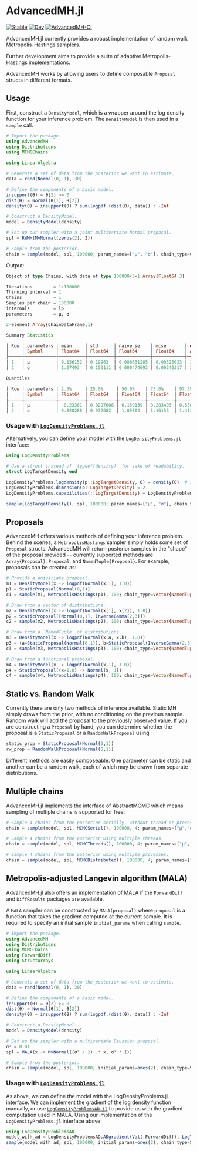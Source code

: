 # AdvancedMH.jl

[![Stable](https://img.shields.io/badge/docs-stable-blue.svg)](https://turinglang.github.io/AdvancedMH.jl/stable)
[![Dev](https://img.shields.io/badge/docs-dev-blue.svg)](https://turinglang.github.io/AdvancedMH.jl/dev)
[![AdvancedMH-CI](https://github.com/TuringLang/AdvancedMH.jl/actions/workflows/main.yml/badge.svg?branch=master)](https://github.com/TuringLang/AdvancedMH.jl/actions/workflows/main.yml?query=branch%3Amaster)

AdvancedMH.jl currently provides a robust implementation of random walk Metropolis-Hastings samplers.

Further development aims to provide a suite of adaptive Metropolis-Hastings implementations.

AdvancedMH works by allowing users to define composable `Proposal` structs in different formats.

## Usage

First, construct a `DensityModel`, which is a wrapper around the log density function for your inference problem. The `DensityModel` is then used in a `sample` call.

```julia
# Import the package.
using AdvancedMH
using Distributions
using MCMCChains

using LinearAlgebra

# Generate a set of data from the posterior we want to estimate.
data = rand(Normal(0, 1), 30)

# Define the components of a basic model.
insupport(θ) = θ[2] >= 0
dist(θ) = Normal(θ[1], θ[2])
density(θ) = insupport(θ) ? sum(logpdf.(dist(θ), data)) : -Inf

# Construct a DensityModel.
model = DensityModel(density)

# Set up our sampler with a joint multivariate Normal proposal.
spl = RWMH(MvNormal(zeros(2), I))

# Sample from the posterior.
chain = sample(model, spl, 100000; param_names=["μ", "σ"], chain_type=Chains)
```

Output:

```julia
Object of type Chains, with data of type 100000×3×1 Array{Float64,3}

Iterations        = 1:100000
Thinning interval = 1
Chains            = 1
Samples per chain = 100000
internals         = lp
parameters        = μ, σ

2-element Array{ChainDataFrame,1}

Summary Statistics

│ Row │ parameters │ mean     │ std      │ naive_se    │ mcse       │ ess     │ r_hat   │
│     │ Symbol     │ Float64  │ Float64  │ Float64     │ Float64    │ Any     │ Any     │
├─────┼────────────┼──────────┼──────────┼─────────────┼────────────┼─────────┼─────────┤
│ 1   │ μ          │ 0.156152 │ 0.19963  │ 0.000631285 │ 0.00323033 │ 3911.73 │ 1.00009 │
│ 2   │ σ          │ 1.07493  │ 0.150111 │ 0.000474693 │ 0.00240317 │ 3707.73 │ 1.00027 │

Quantiles

│ Row │ parameters │ 2.5%     │ 25.0%     │ 50.0%    │ 75.0%    │ 97.5%    │
│     │ Symbol     │ Float64  │ Float64   │ Float64  │ Float64  │ Float64  │
├─────┼────────────┼──────────┼───────────┼──────────┼──────────┼──────────┤
│ 1   │ μ          │ -0.23361 │ 0.0297006 │ 0.159139 │ 0.283493 │ 0.558694 │
│ 2   │ σ          │ 0.828288 │ 0.972682  │ 1.05804  │ 1.16155  │ 1.41349  │

```

### Usage with [`LogDensityProblems.jl`](https://github.com/tpapp/LogDensityProblems.jl)

Alternatively, you can define your model with the [`LogDensityProblems.jl`](https://github.com/tpapp/LogDensityProblems.jl) interface:

``` julia
using LogDensityProblems

# Use a struct instead of `typeof(density)` for sake of readability.
struct LogTargetDensity end

LogDensityProblems.logdensity(p::LogTargetDensity, θ) = density(θ)  # standard multivariate normal
LogDensityProblems.dimension(p::LogTargetDensity) = 2
LogDensityProblems.capabilities(::LogTargetDensity) = LogDensityProblems.LogDensityOrder{0}()

sample(LogTargetDensity(), spl, 100000; param_names=["μ", "σ"], chain_type=Chains)
```

## Proposals

AdvancedMH offers various methods of defining your inference problem. Behind the scenes, a `MetropolisHastings` sampler simply holds
some set of `Proposal` structs. AdvancedMH will return posterior samples in the "shape" of the proposal provided -- currently
supported methods are `Array{Proposal}`, `Proposal`, and `NamedTuple{Proposal}`. For example, proposals can be created as:

```julia
# Provide a univariate proposal.
m1 = DensityModel(x -> logpdf(Normal(x,1), 1.0))
p1 = StaticProposal(Normal(0,1))
c1 = sample(m1, MetropolisHastings(p1), 100; chain_type=Vector{NamedTuple})

# Draw from a vector of distributions.
m2 = DensityModel(x -> logpdf(Normal(x[1], x[2]), 1.0))
p2 = StaticProposal([Normal(0,1), InverseGamma(2,3)])
c2 = sample(m2, MetropolisHastings(p2), 100; chain_type=Vector{NamedTuple})

# Draw from a `NamedTuple` of distributions.
m3 = DensityModel(x -> logpdf(Normal(x.a, x.b), 1.0))
p3 = (a=StaticProposal(Normal(0,1)), b=StaticProposal(InverseGamma(2,3)))
c3 = sample(m3, MetropolisHastings(p3), 100; chain_type=Vector{NamedTuple})

# Draw from a functional proposal.
m4 = DensityModel(x -> logpdf(Normal(x,1), 1.0))
p4 = StaticProposal((x=1.0) -> Normal(x, 1))
c4 = sample(m4, MetropolisHastings(p4), 100; chain_type=Vector{NamedTuple})
```

## Static vs. Random Walk

Currently there are only two methods of inference available. Static MH simply draws from the prior, with no
conditioning on the previous sample. Random walk will add the proposal to the previously observed value.
If you are constructing a `Proposal` by hand, you can determine whether the proposal is a
`StaticProposal` or a `RandomWalkProposal` using

```julia
static_prop = StaticProposal(Normal(0,1))
rw_prop = RandomWalkProposal(Normal(0,1))
```

Different methods are easily composeable. One parameter can be static and another can be a random walk,
each of which may be drawn from separate distributions.

## Multiple chains

AdvancedMH.jl implements the interface of [AbstractMCMC](https://github.com/TuringLang/AbstractMCMC.jl/) which means sampling of multiple chains is supported for free:

```julia
# Sample 4 chains from the posterior serially, without thread or process parallelism.
chain = sample(model, spl, MCMCSerial(), 100000, 4; param_names=["μ","σ"], chain_type=Chains)

# Sample 4 chains from the posterior using multiple threads.
chain = sample(model, spl, MCMCThreads(), 100000, 4; param_names=["μ","σ"], chain_type=Chains)

# Sample 4 chains from the posterior using multiple processes.
chain = sample(model, spl, MCMCDistributed(), 100000, 4; param_names=["μ","σ"], chain_type=Chains)
```

## Metropolis-adjusted Langevin algorithm (MALA)

AdvancedMH.jl also offers an implementation of [MALA](https://en.wikipedia.org/wiki/Metropolis-adjusted_Langevin_algorithm) if the `ForwardDiff` and `DiffResults` packages are available. 

A `MALA` sampler can be constructed by `MALA(proposal)` where `proposal` is a function that
takes the gradient computed at the current sample. It is required to specify an initial sample `initial_params` when calling `sample`.

```julia
# Import the package.
using AdvancedMH
using Distributions
using MCMCChains
using ForwardDiff
using StructArrays

using LinearAlgebra

# Generate a set of data from the posterior we want to estimate.
data = rand(Normal(0, 1), 30)

# Define the components of a basic model.
insupport(θ) = θ[2] >= 0
dist(θ) = Normal(θ[1], θ[2])
density(θ) = insupport(θ) ? sum(logpdf.(dist(θ), data)) : -Inf

# Construct a DensityModel.
model = DensityModel(density)

# Set up the sampler with a multivariate Gaussian proposal.
σ² = 0.01
spl = MALA(x -> MvNormal((σ² / 2) .* x, σ² * I))

# Sample from the posterior.
chain = sample(model, spl, 100000; initial_params=ones(2), chain_type=StructArray, param_names=["μ", "σ"])
```

### Usage with [`LogDensityProblems.jl`](https://github.com/tpapp/LogDensityProblems.jl)

As above, we can define the model with the LogDensityProblems.jl interface.
We can implement the gradient of the log density function manually, or use [`LogDensityProblemsAD.jl`](https://github.com/tpapp/LogDensityProblemsAD.jl) to provide us with the gradient computation used in MALA.
Using our implementation of the `LogDensityProblems.jl` interface above:

```julia
using LogDensityProblemsAD
model_with_ad = LogDensityProblemsAD.ADgradient(Val(:ForwardDiff), LogTargetDensity())
sample(model_with_ad, spl, 100000; initial_params=ones(2), chain_type=StructArray, param_names=["μ", "σ"])
```

